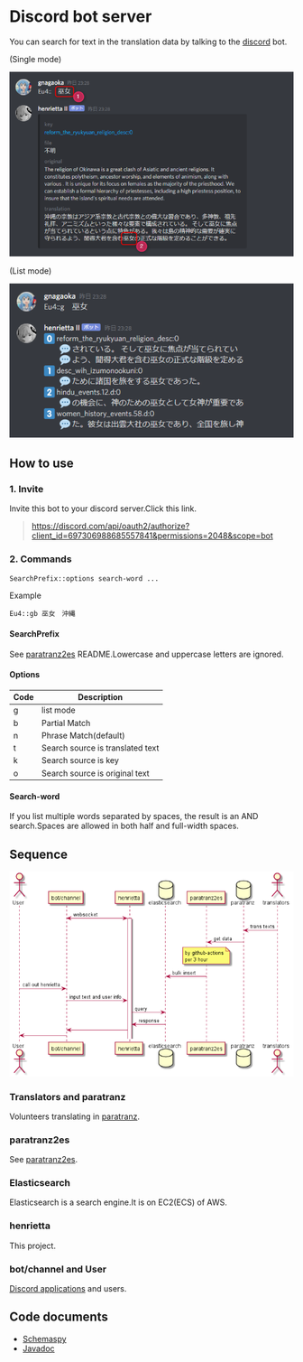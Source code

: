 # Discord bot server

You can search for text in the translation data by talking to the [discord](https://discord.com/) bot.

(Single mode)

![img2](Resource/README.img2.png)

(List mode)

![img3](Resource/README.img3.png)

## How to use

### 1. Invite

Invite this bot to your discord server.Click this link.

> https://discord.com/api/oauth2/authorize?client_id=697306988685557841&permissions=2048&scope=bot

### 2. Commands

```
SearchPrefix::options search-word ...
```

Example

```
Eu4::gb 巫女　沖縄
```

#### SearchPrefix

See [paratranz2es](https://github.com/matanki-saito/paratranz2es) README.Lowercase and uppercase letters are
ignored.

#### Options

| Code | Description |
| ---- | ---- |
| g | list mode |
| b | Partial Match |
| n | Phrase Match(default) |
| t | Search source is translated text |
| k | Search source is key  |
| o | Search source is original text |

#### Search-word

If you list multiple words separated by spaces, the result is an AND search.Spaces are allowed in both half and
full-width spaces.

## Sequence

![img1](Resource/README.img1.png)

### Translators and paratranz

Volunteers translating in [paratranz](https://paratranz.cn/projects).

### paratranz2es

See [paratranz2es](https://github.com/matanki-saito/paratranz2es).

### Elasticsearch

Elasticsearch is a search engine.It is on EC2(ECS) of AWS.

### henrietta

This project.

### bot/channel and User

[Discord applications](https://discord.com/developers/applications) and users.

## Code documents

- [Schemaspy](https://matanki-saito.github.io/discordbot/schemadoc/)
- [Javadoc](https://matanki-saito.github.io/discordbot/javadoc/)
